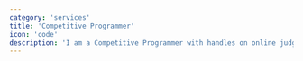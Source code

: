 ```yaml
---
category: 'services'
title: 'Competitive Programmer'
icon: 'code'
description: 'I am a Competitive Programmer with handles on online judges: Hackerrank (lincolnav829), Codechef (verma_ananya)'
---
```

